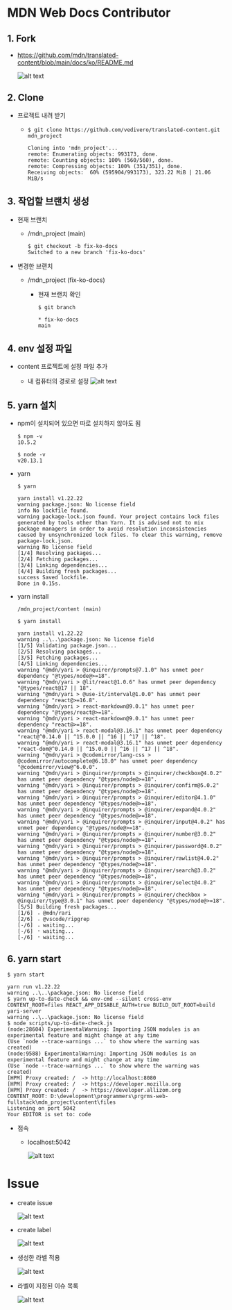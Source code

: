 # MDN Web Docs Contributor 

## 1. Fork

- https://github.com/mdn/translated-content/blob/main/docs/ko/README.md

    ![alt text](image.png)

## 2. Clone

- 프로젝트 내려 받기

    - `$ git clone https://github.com/vedivero/translated-content.git mdn_project`

        ```
        Cloning into 'mdn_project'...
        remote: Enumerating objects: 993173, done.
        remote: Counting objects: 100% (560/560), done.
        remote: Compressing objects: 100% (351/351), done.
        Receiving objects:  60% (595904/993173), 323.22 MiB | 21.06 MiB/s
        ````

## 3. 작업할 브랜치 생성

- 현재 브랜치

    - /mdn_project (main)
        
        ```
        $ git checkout -b fix-ko-docs
        Switched to a new branch 'fix-ko-docs'
        ```

- 변경한 브랜치
    - /mdn_project (fix-ko-docs)

        - 현재 브랜치 확인
            ```
            $ git branch
            
            * fix-ko-docs
            main
            ```



## 4. env 설정 파일

- content 프로젝트에 설정 파일 추가

    - 내 컴퓨터의 경로로 설정
    ![alt text](image-2.png)

## 5. yarn 설치

- npm이 설치되어 있으면 따로 설치하지 않아도 됨

    ```
    $ npm -v
    10.5.2
    ```

    ```
    $ node -v
    v20.13.1
    ```

- yarn

    ```
    $ yarn

    yarn install v1.22.22
    warning package.json: No license field
    info No lockfile found.
    warning package-lock.json found. Your project contains lock files generated by tools other than Yarn. It is advised not to mix package managers in order to avoid resolution inconsistencies caused by unsynchronized lock files. To clear this warning, remove package-lock.json.
    warning No license field
    [1/4] Resolving packages...
    [2/4] Fetching packages...
    [3/4] Linking dependencies...
    [4/4] Building fresh packages...
    success Saved lockfile.
    Done in 0.15s.
    ```

- yarn install

    `/mdn_project/content (main)`
    ```
    $ yarn install

    yarn install v1.22.22
    warning ..\..\package.json: No license field
    [1/5] Validating package.json...
    [2/5] Resolving packages...
    [3/5] Fetching packages...
    [4/5] Linking dependencies...
    warning "@mdn/yari > @inquirer/prompts@7.1.0" has unmet peer dependency "@types/node@>=18".
    warning "@mdn/yari > @lit/react@1.0.6" has unmet peer dependency "@types/react@17 || 18".
    warning "@mdn/yari > @use-it/interval@1.0.0" has unmet peer dependency "react@>=16.8".
    warning "@mdn/yari > react-markdown@9.0.1" has unmet peer dependency "@types/react@>=18".
    warning "@mdn/yari > react-markdown@9.0.1" has unmet peer dependency "react@>=18".
    warning "@mdn/yari > react-modal@3.16.1" has unmet peer dependency "react@^0.14.0 || ^15.0.0 || ^16 || ^17 || ^18".
    warning "@mdn/yari > react-modal@3.16.1" has unmet peer dependency "react-dom@^0.14.0 || ^15.0.0 || ^16 || ^17 || ^18".
    warning "@mdn/yari > @codemirror/lang-css > @codemirror/autocomplete@6.18.0" has unmet peer dependency "@codemirror/view@^6.0.0".
    warning "@mdn/yari > @inquirer/prompts > @inquirer/checkbox@4.0.2" has unmet peer dependency "@types/node@>=18".
    warning "@mdn/yari > @inquirer/prompts > @inquirer/confirm@5.0.2" has unmet peer dependency "@types/node@>=18".
    warning "@mdn/yari > @inquirer/prompts > @inquirer/editor@4.1.0" has unmet peer dependency "@types/node@>=18".
    warning "@mdn/yari > @inquirer/prompts > @inquirer/expand@4.0.2" has unmet peer dependency "@types/node@>=18".
    warning "@mdn/yari > @inquirer/prompts > @inquirer/input@4.0.2" has unmet peer dependency "@types/node@>=18".
    warning "@mdn/yari > @inquirer/prompts > @inquirer/number@3.0.2" has unmet peer dependency "@types/node@>=18".
    warning "@mdn/yari > @inquirer/prompts > @inquirer/password@4.0.2" has unmet peer dependency "@types/node@>=18".
    warning "@mdn/yari > @inquirer/prompts > @inquirer/rawlist@4.0.2" has unmet peer dependency "@types/node@>=18".
    warning "@mdn/yari > @inquirer/prompts > @inquirer/search@3.0.2" has unmet peer dependency "@types/node@>=18".
    warning "@mdn/yari > @inquirer/prompts > @inquirer/select@4.0.2" has unmet peer dependency "@types/node@>=18".
    warning "@mdn/yari > @inquirer/prompts > @inquirer/checkbox > @inquirer/type@3.0.1" has unmet peer dependency "@types/node@>=18".
    [5/5] Building fresh packages...
    [1/6] ⠠ @mdn/rari
    [2/6] ⠠ @vscode/ripgrep
    [-/6] ⠠ waiting...
    [-/6] ⠐ waiting...
    [-/6] ⠐ waiting...
    ```

## 6. yarn start

```
$ yarn start

yarn run v1.22.22
warning ..\..\package.json: No license field
$ yarn up-to-date-check && env-cmd --silent cross-env CONTENT_ROOT=files REACT_APP_DISABLE_AUTH=true BUILD_OUT_ROOT=build yari-server
warning ..\..\package.json: No license field
$ node scripts/up-to-date-check.js
(node:28604) ExperimentalWarning: Importing JSON modules is an experimental feature and might change at any time
(Use `node --trace-warnings ...` to show where the warning was created)
(node:9588) ExperimentalWarning: Importing JSON modules is an experimental feature and might change at any time
(Use `node --trace-warnings ...` to show where the warning was created)
[HPM] Proxy created: /  -> http://localhost:8080
[HPM] Proxy created: /  -> https://developer.mozilla.org
[HPM] Proxy created: /  -> https://developer.allizom.org
CONTENT_ROOT: D:\development\programmers\prgrms-web-fullstack\mdn_project\content\files
Listening on port 5042
Your EDITOR is set to: code
```

- 접속

    - localhost:5042

        ![alt text](image-3.png)



# Issue


- create issue

    ![alt text](image-4.png)

- create label

    ![alt text](image-5.png)

- 생성한 라벨 적용

    ![alt text](image-6.png)

- 라벨이 지정된 이슈 목록

    ![alt text](image-7.png)
